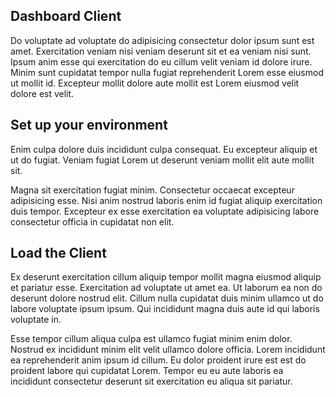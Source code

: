 ## Dashboard Client

Do voluptate ad voluptate do adipisicing consectetur dolor ipsum sunt est amet. Exercitation veniam nisi veniam deserunt sit et ea veniam nisi sunt. Ipsum anim esse qui exercitation do eu cillum velit veniam id dolore irure. Minim sunt cupidatat tempor nulla fugiat reprehenderit Lorem esse eiusmod ut mollit id. Excepteur mollit dolore aute mollit est Lorem eiusmod velit dolore est velit.

## Set up your environment

Enim culpa dolore duis incididunt culpa consequat. Eu excepteur aliquip et ut do fugiat. Veniam fugiat Lorem ut deserunt veniam mollit elit aute mollit sit.

Magna sit exercitation fugiat minim. Consectetur occaecat excepteur adipisicing esse. Nisi anim nostrud laboris enim id fugiat aliquip exercitation duis tempor. Excepteur ex esse exercitation ea voluptate adipisicing labore consectetur officia in cupidatat non elit.

## Load the Client

Ex deserunt exercitation cillum aliquip tempor mollit magna eiusmod aliquip et pariatur esse. Exercitation ad voluptate ut amet ea. Ut laborum ea non do deserunt dolore nostrud elit. Cillum nulla cupidatat duis minim ullamco ut do labore voluptate ipsum ipsum. Qui incididunt magna duis aute id qui laboris voluptate in.

Esse tempor cillum aliqua culpa est ullamco fugiat minim enim dolor. Nostrud ex incididunt minim elit velit ullamco dolore officia. Lorem incididunt ea reprehenderit anim ipsum id cillum. Eu dolor proident irure est est do proident labore qui cupidatat Lorem. Tempor eu eu aute laboris ea incididunt consectetur deserunt sit exercitation eu aliqua sit pariatur.
